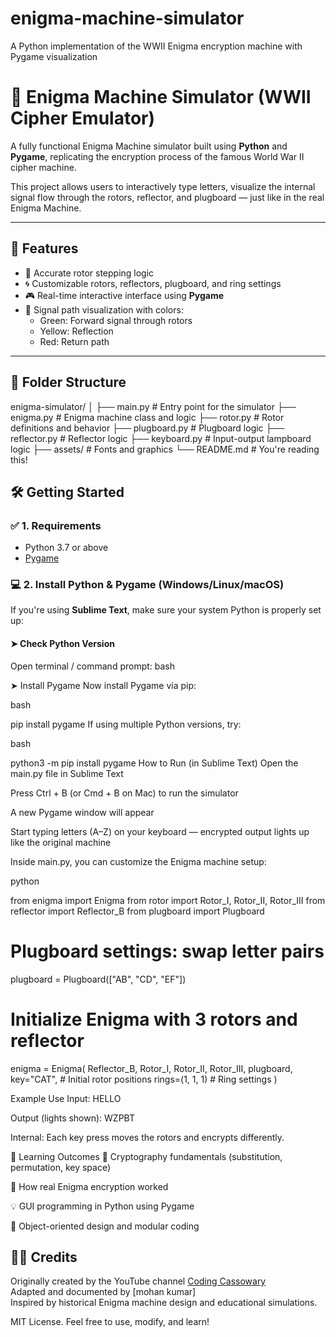 # enigma-machine-simulator
A Python implementation of the WWII Enigma encryption machine with Pygame visualization
# 🔐 Enigma Machine Simulator (WWII Cipher Emulator)

A fully functional Enigma Machine simulator built using **Python** and **Pygame**, replicating the encryption process of the famous World War II cipher machine.

This project allows users to interactively type letters, visualize the internal signal flow through the rotors, reflector, and plugboard — just like in the real Enigma Machine.

---

## 🚀 Features

- 🧠 Accurate rotor stepping logic  
- 🌀 Customizable rotors, reflectors, plugboard, and ring settings  
- 🎮 Real-time interactive interface using **Pygame**  
- 🌈 Signal path visualization with colors:
  - Green: Forward signal through rotors
  - Yellow: Reflection
  - Red: Return path

---

## 📂 Folder Structure

enigma-simulator/
│
├── main.py # Entry point for the simulator
├── enigma.py # Enigma machine class and logic
├── rotor.py # Rotor definitions and behavior
├── plugboard.py # Plugboard logic
├── reflector.py # Reflector logic
├── keyboard.py # Input-output lampboard logic
├── assets/ # Fonts and graphics
└── README.md # You're reading this!   

## 🛠️ Getting Started

### ✅ 1. Requirements

- Python 3.7 or above  
- [Pygame](https://www.pygame.org/wiki/GettingStarted)

### 💻 2. Install Python & Pygame (Windows/Linux/macOS)

If you're using **Sublime Text**, make sure your system Python is properly set up:

#### ➤ Check Python Version

Open terminal / command prompt:
bash

➤ Install Pygame
Now install Pygame via pip:

bash

pip install pygame
If using multiple Python versions, try:

bash

python3 -m pip install pygame
How to Run (in Sublime Text)
Open the main.py file in Sublime Text

Press Ctrl + B (or Cmd + B on Mac) to run the simulator

A new Pygame window will appear

Start typing letters (A–Z) on your keyboard — encrypted output lights up like the original machine

Inside main.py, you can customize the Enigma machine setup:

python

from enigma import Enigma
from rotor import Rotor_I, Rotor_II, Rotor_III
from reflector import Reflector_B
from plugboard import Plugboard

# Plugboard settings: swap letter pairs
plugboard = Plugboard(["AB", "CD", "EF"])

# Initialize Enigma with 3 rotors and reflector
enigma = Enigma(
    Reflector_B,
    Rotor_I, Rotor_II, Rotor_III,
    plugboard,
    key="CAT",       # Initial rotor positions
    rings=(1, 1, 1)  # Ring settings
)


Example Use
Input: HELLO

Output (lights shown): WZPBT

Internal: Each key press moves the rotors and encrypts differently.

🧠 Learning Outcomes
🔐 Cryptography fundamentals (substitution, permutation, key space)

🧩 How real Enigma encryption worked

💡 GUI programming in Python using Pygame

🧱 Object-oriented design and modular coding


## 🧑‍💻 Credits

Originally created by the YouTube channel [Coding Cassowary](https://youtu.be/sbm2dmkmqgQ?si=kpSg9b-j3QeLtvd5)  
Adapted and documented by [mohan kumar]  
Inspired by historical Enigma machine design and educational simulations.

MIT License. Feel free to use, modify, and learn!



